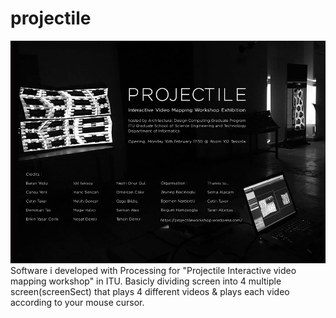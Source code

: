 # projectile
![Screenshot of Asteroids](Img/Projecttile.jpg)
Software i developed with Processing for "Projectile Interactive video mapping workshop" in ITU. 
Basicly dividing screen into 4 multiple screen(screenSect) that plays 4 different videos & plays each video according to your mouse cursor.
